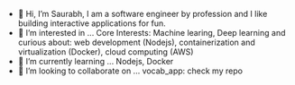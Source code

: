 - 👋 Hi, I’m Saurabh, I am a software engineer by profession and I like building interactive applications for fun. 
- 👀 I’m interested in ...
     Core Interests: Machine learing, Deep learning and curious about: web development (Nodejs), containerization and virtualization (Docker), cloud computing (AWS)
- 🌱 I’m currently learning ... Nodejs, Docker
- 💞️ I’m looking to collaborate on ...
     vocab_app: check my repo

<!---
sa171/sa171 is a ✨ special ✨ repository because its `README.md` (this file) appears on your GitHub profile.
You can click the Preview link to take a look at your changes.
--->
